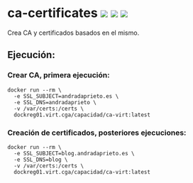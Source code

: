 # ca-certificates [![](https://images.microbadger.com/badges/version/jorgeandrada/ca-certificates:latest.svg)](https://microbadger.com/images/jorgeandrada/ca-certificates:latest "Get your own version badge on microbadger.com")  [![](https://images.microbadger.com/badges/image/jorgeandrada/ca-certificates:latest.svg)](https://microbadger.com/images/jorgeandrada/ca-certificates:latest "Get your own image badge on microbadger.com") [![](https://images.microbadger.com/badges/commit/jorgeandrada/ca-certificates:latest.svg)](https://microbadger.com/images/jorgeandrada/ca-certificates:latest "Get your own commit badge on microbadger.com")
Crea CA y certificados basados en el mismo.

## Ejecución:

### Crear CA, primera ejecución:
```shell
docker run --rm \
  -e SSL_SUBJECT=andradaprieto.es \
  -e SSL_DNS=andradaprieto \
  -v /var/certs:/certs \
  dockreg01.virt.cga/capacidad/ca-virt:latest
```

### Creación de certificados, posteriores ejecuciones:
```shell
docker run --rm \
  -e SSL_SUBJECT=blog.andradaprieto.es \
  -e SSL_DNS=blog \
  -v /var/certs:/certs \
  dockreg01.virt.cga/capacidad/ca-virt:latest
```
